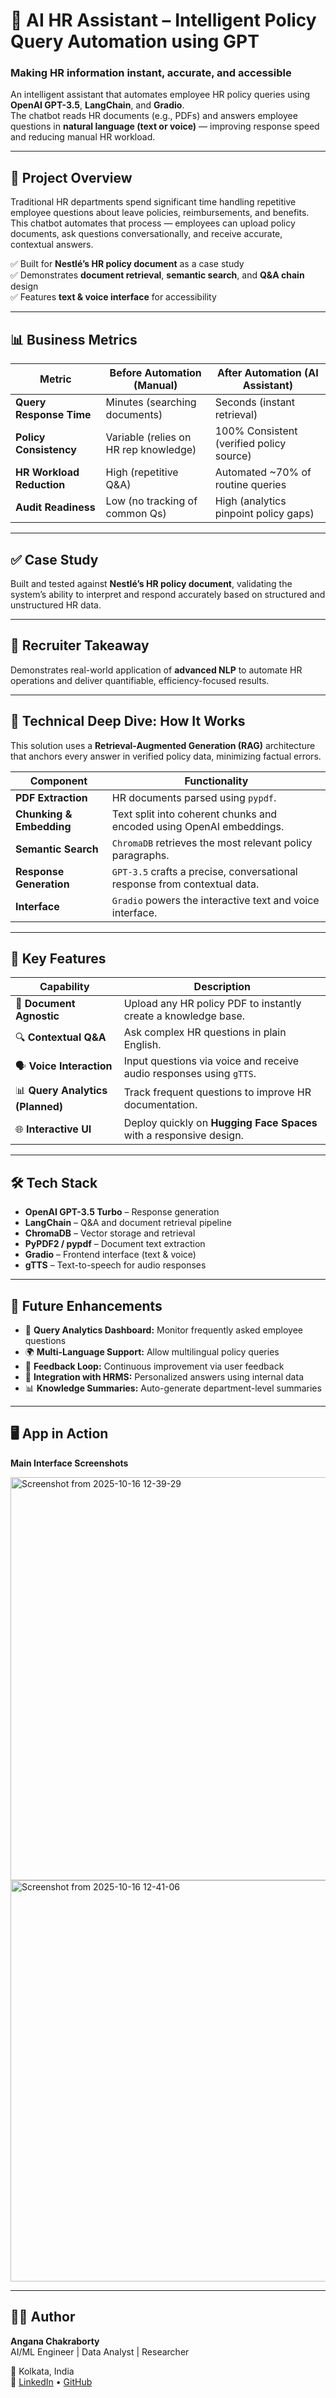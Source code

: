 # 🤖 AI HR Assistant – Intelligent Policy Query Automation using GPT  
### Making HR information instant, accurate, and accessible  

An intelligent assistant that automates employee HR policy queries using **OpenAI GPT-3.5**, **LangChain**, and **Gradio**.  
The chatbot reads HR documents (e.g., PDFs) and answers employee questions in **natural language (text or voice)** — improving response speed and reducing manual HR workload.

---

## 🎯 Project Overview  

Traditional HR departments spend significant time handling repetitive employee questions about leave policies, reimbursements, and benefits.  
This chatbot automates that process — employees can upload policy documents, ask questions conversationally, and receive accurate, contextual answers.  

✅ Built for **Nestlé’s HR policy document** as a case study  
✅ Demonstrates **document retrieval**, **semantic search**, and **Q&A chain** design  
✅ Features **text & voice interface** for accessibility  

---

## 📊 Business Metrics

| Metric | Before Automation (Manual) | After Automation (AI Assistant) |
|--------|-----------------------------|---------------------------------|
| **Query Response Time** | Minutes (searching documents) | Seconds (instant retrieval) |
| **Policy Consistency** | Variable (relies on HR rep knowledge) | 100% Consistent (verified policy source) |
| **HR Workload Reduction** | High (repetitive Q&A) | Automated ~70% of routine queries |
| **Audit Readiness** | Low (no tracking of common Qs) | High (analytics pinpoint policy gaps) |

---

## ✅ Case Study

Built and tested against **Nestlé’s HR policy document**, validating the system’s ability to interpret and respond accurately based on structured and unstructured HR data.

---

## 💼 Recruiter Takeaway

Demonstrates real-world application of **advanced NLP** to automate HR operations and deliver quantifiable, efficiency-focused results.

---

## 🧠 Technical Deep Dive: How It Works

This solution uses a **Retrieval-Augmented Generation (RAG)** architecture that anchors every answer in verified policy data, minimizing factual errors.

| Component | Functionality |
|------------|----------------|
| **PDF Extraction** | HR documents parsed using `pypdf`. |
| **Chunking & Embedding** | Text split into coherent chunks and encoded using OpenAI embeddings. |
| **Semantic Search** | `ChromaDB` retrieves the most relevant policy paragraphs. |
| **Response Generation** | `GPT-3.5` crafts a precise, conversational response from contextual data. |
| **Interface** | `Gradio` powers the interactive text and voice interface. |

---

## 🚀 Key Features

| Capability | Description |
|-------------|--------------|
| 📄 **Document Agnostic** | Upload any HR policy PDF to instantly create a knowledge base. |
| 🔍 **Contextual Q&A** | Ask complex HR questions in plain English. |
| 🗣️ **Voice Interaction** | Input questions via voice and receive audio responses using `gTTS`. |
| 📊 **Query Analytics (Planned)** | Track frequent questions to improve HR documentation. |
| 🌐 **Interactive UI** | Deploy quickly on **Hugging Face Spaces** with a responsive design. |

---

## 🛠️ Tech Stack  

- **OpenAI GPT-3.5 Turbo** – Response generation  
- **LangChain** – Q&A and document retrieval pipeline  
- **ChromaDB** – Vector storage and retrieval  
- **PyPDF2 / pypdf** – Document text extraction  
- **Gradio** – Frontend interface (text & voice)  
- **gTTS** – Text-to-speech for audio responses  

---

## 🧩 Future Enhancements  

- 🔁 **Query Analytics Dashboard:** Monitor frequently asked employee questions  
- 🌍 **Multi-Language Support:** Allow multilingual policy queries  
- 🧠 **Feedback Loop:** Continuous improvement via user feedback  
- 🔐 **Integration with HRMS:** Personalized answers using internal data  
- 📊 **Knowledge Summaries:** Auto-generate department-level summaries  

---

## 🖥️ App in Action  

**Main Interface Screenshots**

<img width="1280" height="645" alt="Screenshot from 2025-10-16 12-39-29" src="https://github.com/user-attachments/assets/4cbf8821-fbde-4222-9d29-e0deadb63c69" />

<img width="1273" height="642" alt="Screenshot from 2025-10-16 12-41-06" src="https://github.com/user-attachments/assets/8aa37c0c-6cab-4ab4-8961-c5559d6c0c55" />

---

## 👩‍💻 Author

**Angana Chakraborty**  
AI/ML Engineer | Data Analyst | Researcher  

📍 Kolkata, India  
🔗 [LinkedIn](https://linkedin.com/in/angana-chakraborty) • [GitHub](https://github.com/Angana007)
